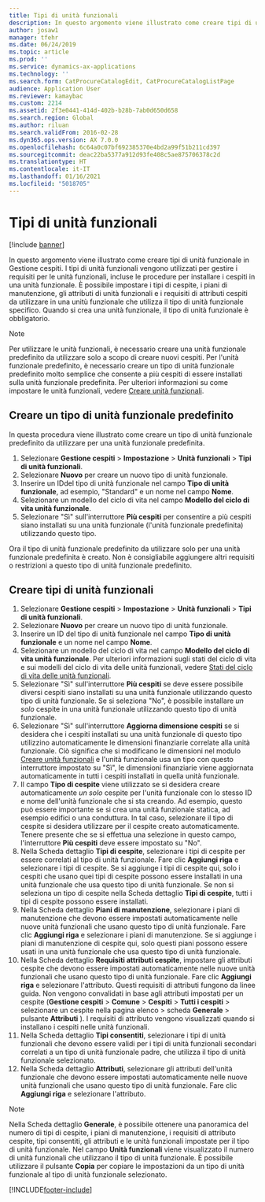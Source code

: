 ```yaml
---
title: Tipi di unità funzionali
description: In questo argomento viene illustrato come creare tipi di unità funzionale in Gestione cespiti.
author: josaw1
manager: tfehr
ms.date: 06/24/2019
ms.topic: article
ms.prod: ''
ms.service: dynamics-ax-applications
ms.technology: ''
ms.search.form: CatProcureCatalogEdit, CatProcureCatalogListPage
audience: Application User
ms.reviewer: kamaybac
ms.custom: 2214
ms.assetid: 2f3e0441-414d-402b-b28b-7ab0d650d658
ms.search.region: Global
ms.author: riluan
ms.search.validFrom: 2016-02-28
ms.dyn365.ops.version: AX 7.0.0
ms.openlocfilehash: 6c64a0c07bf692385370e4bd2a99f51b211cd397
ms.sourcegitcommit: deac22ba5377a912d93fe408c5ae875706378c2d
ms.translationtype: HT
ms.contentlocale: it-IT
ms.lasthandoff: 01/16/2021
ms.locfileid: "5018705"
---
```

# <a name="functional-location-types"></a>Tipi di unità funzionali

[!include [banner](../../includes/banner.md)]

 

In questo argomento viene illustrato come creare tipi di unità funzionale in Gestione cespiti. I tipi di unità funzionali vengono utilizzati per gestire i requisiti per le unità funzionali, incluse le procedure per installare i cespiti in una unità funzionale. È possibile impostare i tipi di cespite, i piani di manutenzione, gli attributi di unità funzionali e i requisiti di attributi cespiti da utilizzare in una unitù funzionale che utilizza il tipo di unità funzionale specifico. Quando si crea una unità funzionale, il tipo di unità funzionale è obbligatorio.

>[!NOTE] 
>Per utilizzare le unità funzionali, è necessario creare una unità funzionale predefinito da utilizzare solo a scopo di creare nuovi cespiti. Per l'unità funzionale predefinito, è necessario creare un tipo di unità funzionale predefinito molto semplice che consente a più cespiti di essere installati sulla unità funzionale predefinita. Per ulteriori informazioni su come impostare le unità funzionali, vedere [Creare unità funzionali](../functional-locations/create-functional-locations.md).

## <a name="create-a-default-functional-location-type"></a>Creare un tipo di unità funzionale predefinito

In questa procedura viene illustrato come creare un tipo di unità funzionale predefinito da utilizzare per una unità funzionale predefinita.

1. Selezionare **Gestione cespiti** > **Impostazione** > **Unità funzionali** > **Tipi di unità funzionali**.
2. Selezionare **Nuovo** per creare un nuovo tipo di unità funzionale.
3. Inserire un IDdel tipo di unità funzionale nel campo **Tipo di unità funzionale**, ad esempio, "Standard" e un nome nel campo **Nome**.
4. Selezionare un modello del ciclo di vita nel campo **Modello del ciclo di vita unità funzionale**.
5. Selezionare "Sì" sull'interruttore **Più cespiti** per consentire a più cespiti siano installati su una unità funzionale (l'unità funzionale predefinita) utilizzando questo tipo.

Ora il tipo di unità funzionale predefinito da utilizzare solo per una unità funzionale predefinita è creato. Non è consigliabile aggiungere altri requisiti o restrizioni a questo tipo di unità funzionale predefinito.


## <a name="create-functional-location-types"></a>Creare tipi di unità funzionali

1. Selezionare **Gestione cespiti** > **Impostazione** > **Unità funzionali** > **Tipi di unità funzionali**.
2. Selezionare **Nuovo** per creare un nuovo tipo di unità funzionale.
3. Inserire un ID del tipo di unità funzionale nel campo **Tipo di unità funzionale** e un nome nel campo **Nome**.
4. Selezionare un modello del ciclo di vita nel campo **Modello del ciclo di vita unità funzionale**. Per ulteriori informazioni sugli stati del ciclo di vita e sui modelli del ciclo di vita delle unità funzionali, vedere [Stati del ciclo di vita delle unità funzionali](../setup-for-functional-locations/functional-location-stages.md).
5. Selezionare "Sì" sull'interruttore **Più cespiti** se deve essere possibile diversi cespiti siano installati su una unità funzionale utilizzando questo tipo di unità funzionale. Se si seleziona "No", è possibile installare *un solo* cespite in una unità funzionale utilizzando questo tipo di unità funzionale.
6. Selezionare "Sì" sull'interruttore **Aggiorna dimensione cespiti** se si desidera che i cespiti installati su una unità funzionale di questo tipo utilizzino automaticamente le dimensioni finanziarie correlate alla unità funzionale. Ciò significa che si modificano le dimensioni nel modulo [Creare unità funzionali](../functional-locations/create-functional-locations.md) e l'unità funzionale usa un tipo con questo interruttore impostato su "Sì", le dimensioni finanziarie viene aggiornata automaticamente in tutti i cespiti installati in quella unità funzionale.
7. Il campo **Tipo di cespite** viene utilizzato se si desidera creare automaticamente *un solo* cespite per l'unità funzionale con lo stesso ID e nome dell'unità funzionale che si sta creando. Ad esempio, questo può essere importante se si crea una unità funzionale statica, ad esempio edifici o una conduttura. In tal caso, selezionare il tipo di cespite si desidera utilizzare per il cespite creato automaticamente. Tenere presente che se si effettua una selezione in questo campo, l'interruttore **Più cespiti** deve essere impostato su "No".
8. Nella Scheda dettaglio **Tipi di cespite**, selezionare i tipi di cespite per essere correlati al tipo di unità funzionale. Fare clic **Aggiungi riga** e selezionare i tipi di cespite. Se si aggiunge i tipi di cespite qui, solo i cespiti che usano quei tipi di cespite possono essere installati in una unità funzionale che usa questo tipo di unità funzionale. Se non si seleziona un tipo di cespite nella Scheda dettaglio **Tipi di cespite**, tutti i tipi di cespite possono essere installati.
9. Nella Scheda dettaglio **Piani di manutenzione**, selezionare i piani di manutenzione che devono essere impostati automaticamente nelle nuove unità funzionali che usano questo tipo di unità funzionale. Fare clic **Aggiungi riga** e selezionare i piani di manutenzione. Se si aggiunge i piani di manutenzione di cespite qui, solo questi piani possono essere usati in una unità funzionale che usa questo tipo di unità funzionale.
10. Nella Scheda dettaglio **Requisiti attributi cespite**, impostare gli attributi cespite che devono essere impostati automaticamente nelle nuove unità funzionali che usano questo tipo di unità funzionale. Fare clic **Aggiungi riga** e selezionare l'attributo. Questi requisiti di attributi fungono da linee guida. Non vengono convalidati in base agli attributi impostati per un cespite (**Gestione cespiti** > **Comune** > **Cespiti** > **Tutti i cespiti** > selezionare un cespite nella pagina elenco > scheda **Generale** > pulsante **Attributi** ). I requisiti di attributo vengono visualizzati quando si installano i cespiti nelle unità funzionali.
11. Nella Scheda dettaglio **Tipi consentiti**, selezionare i tipi di unità funzionali che devono essere validi per i tipi di unità funzionali secondari correlati a un tipo di unità funzionale padre, che utilizza il tipo di unità funzionale selezionato.
12. Nella Scheda dettaglio **Attributi**, selezionare gli attributi dell'unità funzionale che devono essere impostati automaticamente nelle nuove unità funzionali che usano questo tipo di unità funzionale. Fare clic **Aggiungi riga** e selezionare l'attributo.


>[!NOTE] 
>Nella Scheda dettaglio **Generale**, è possibile ottenere una panoramica del numero di tipi di cespite, i piani di manutenzione, i requisiti di attributo cespite, tipi consentiti, gli attributi e le unità funzionali impostate per il tipo di unità funzionale. Nel campo **Unità funzionali** viene visualizzato il numero di unità funzionali che utilizzano il tipo di unità funzionale. È possibile utilizzare il pulsante **Copia** per copiare le impostazioni da un tipo di unità funzionale al tipo di unità funzionale selezionato.


[!INCLUDE[footer-include](../../../includes/footer-banner.md)]